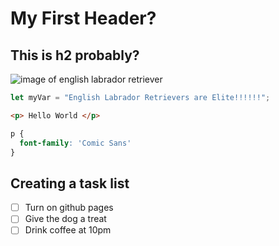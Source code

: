 # My First Header?

## This is h2 probably?




![image of english labrador retriever](https://www.akc.org/wp-content/uploads/2017/11/Labrador-Retrievers-three-colors.jpg)



```javascript
let myVar = "English Labrador Retrievers are Elite!!!!!!";
```

``` html
<p> Hello World </p>
```

```css
p {
  font-family: 'Comic Sans'
}
```

## Creating a task list
- [ ] Turn on github pages
- [ ] Give the dog a treat
- [ ] Drink coffee at 10pm 
